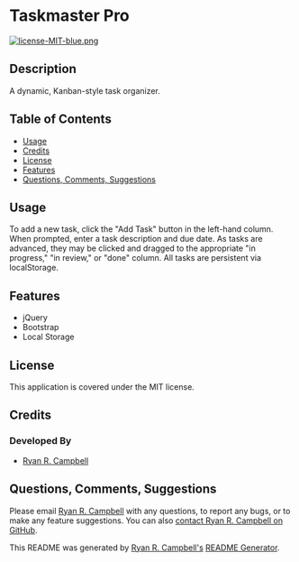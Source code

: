 # Taskmaster Pro

[![license-MIT-blue.png](https://img.shields.io/badge/license-MIT-blue)](#License)

## Description
A dynamic, Kanban-style task organizer.

## Table of Contents
- [Usage](#usage)
- [Credits](#credits)
- [License](#license)
- [Features](#features)
- [Questions, Comments, Suggestions](#questions-comments-suggestions)


## Usage
To add a new task, click the "Add Task" button in the left-hand column. When prompted, enter a task description and due date. As tasks are advanced, they may be clicked and dragged to the appropriate "in progress," "in review," or "done" column. All tasks are persistent via localStorage.

 ## Features
 - jQuery
 - Bootstrap
 - Local Storage

## License
This application is covered under the MIT license.

## Credits
### Developed By
- [Ryan R. Campbell](https://www.github.com/rrcampbell-exe/)

## Questions, Comments, Suggestions
Please email [Ryan R. Campbell](mailto:campbell.ryan.r@gmail.com) with any questions, to report any bugs, or to make any feature suggestions. You can also [contact Ryan R. Campbell on GitHub](https://www.github.com/rrcampbell-exe/).

This README was generated by [Ryan R. Campbell's](https://www.github.com/rrcampbell-exe/) [README Generator](https://github.com/rrcampbell-exe/readme-generator).